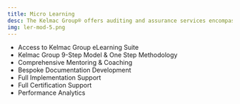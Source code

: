 ```yaml
---
title: Micro Learning
desc: The Kelmac Group® offers auditing and assurance services encompassing program management, scheduling, audit execution, and remediation.
img: ler-mod-5.png
---
```


- Access to Kelmac Group eLearning Suite
- Kelmac Group 9-Step Model & One Step Methodology
- Comprehensive Mentoring & Coaching
- Bespoke Documentation Development
- Full Implementation Support
- Full Certification Support
- Performance Analytics
